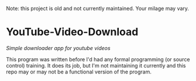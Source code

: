 Note: this project is old and not currently maintained. Your milage may vary.

# YouTube-Video-Download
_Simple downloader app for youtube videos_

This program was written before I'd had any formal programming (or source control) training. It does its job, but I'm not maintaining it currently and this repo may or may not be a functional version of the program.
